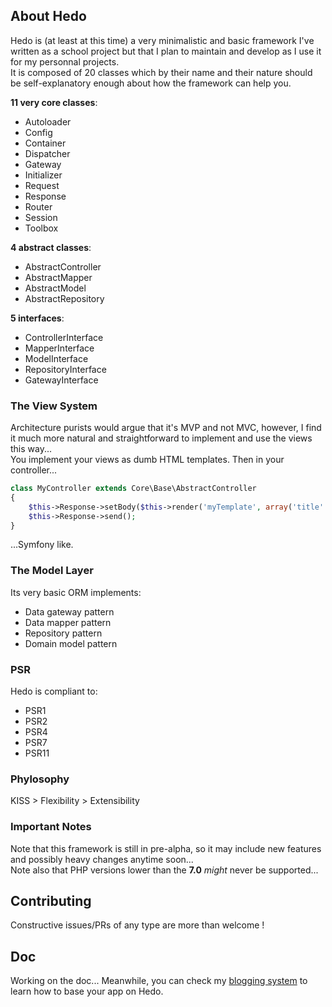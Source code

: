 ## About Hedo

Hedo is (at least at this time) a very minimalistic and basic framework I've written as a school project but that I plan to maintain and develop as I use it for my personnal projects.<br />
It is composed of 20 classes which by their name and their nature should be self-explanatory enough about how the framework can help you.

**11 very core classes**:

 - Autoloader
 - Config
 - Container
 - Dispatcher
 - Gateway
 - Initializer
 - Request
 - Response
 - Router
 - Session
 - Toolbox

**4 abstract classes**:

 - AbstractController
 - AbstractMapper
 - AbstractModel
 - AbstractRepository

**5 interfaces**:

 - ControllerInterface
 - MapperInterface
 - ModelInterface
 - RepositoryInterface
 - GatewayInterface

### The View System

Architecture purists would argue that it's MVP and not MVC, however, I find it much more natural and straightforward to implement and use the views this way...<br />
You implement your views as dumb HTML templates. Then in your controller...

```php
class MyController extends Core\Base\AbstractController
{
	$this->Response->setBody($this->render('myTemplate', array('title' => $title)));
	$this->Response->send();
}
```

...Symfony like.

### The Model Layer

Its very basic ORM implements:

 - Data gateway pattern
 - Data mapper pattern
 - Repository pattern
 - Domain model pattern

### PSR

Hedo is compliant to:

 - PSR1
 - PSR2
 - PSR4
 - PSR7
 - PSR11

### Phylosophy

KISS > Flexibility > Extensibility

### Important Notes

Note that this framework is still in pre-alpha, so it may include new features and possibly heavy changes anytime soon...<br />
Note also that PHP versions lower than the **7.0** *might* never be supported...

## Contributing

Constructive issues/PRs of any type are more than welcome !

## Doc

Working on the doc... Meanwhile, you can check my [blogging system](https://github.com/opportus/blogging-system) to learn how to base your app on Hedo.
